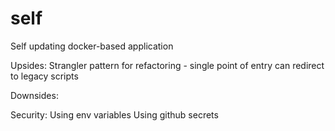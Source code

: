 # self
Self updating docker-based application

Upsides:
 Strangler pattern for refactoring - single point of entry can redirect to legacy scripts

Downsides:

Security:
 Using env variables
 Using github secrets
